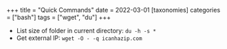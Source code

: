 +++
title = "Quick Commands"
date = 2022-03-01
[taxonomies]
categories = ["bash"]
tags = ["wget", "du"]
+++

* List size of folder in current directory: `du -h -s *`
* Get external IP: `wget -O - -q icanhazip.com`